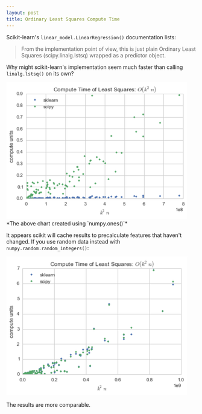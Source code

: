 ```yaml
---
layout: post
title: Ordinary Least Squares Compute Time
---
```


Scikit-learn's `linear_model.LinearRegression()` documentation lists:

> From the implementation point of view, this is just plain Ordinary Least Squares (scipy.linalg.lstsq) wrapped as a predictor object.

Why might scikit-learn's implementation seem much faster than calling `linalg.lstsq()` on its own?

<img class='center' src='/public/images/s/sklearn_vs_scipy.png' width='480' />
<label class='center'>*The above chart created using `numpy.ones()`*</label>

It appears scikit will cache results to precalculate features that haven't changed. If you use random data instead with `numpy.random.random_integers()`:

<img class='center' src='/public/images/s/random_ols.png' width='480' />

The results are more comparable.